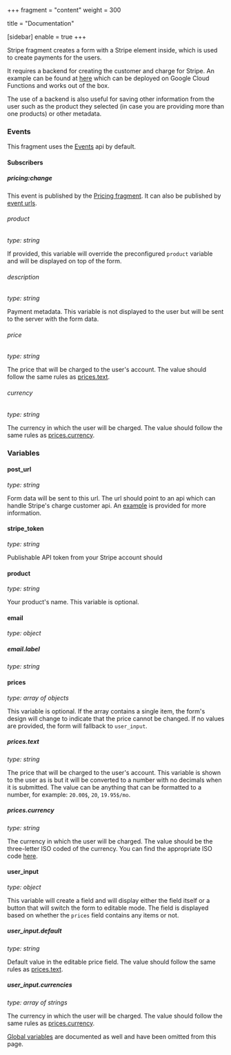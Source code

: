 +++
fragment = "content"
weight = 300

title = "Documentation"

[sidebar]
  enable = true
+++

Stripe fragment creates a form with a Stripe element inside, which is used to create payments for the users.

It requires a backend for creating the customer and charge for Stripe. An example can be found at [here](https://syna.okkur.org/stripe-gcf) which can be deployed on Google Cloud Functions and works out of the box.

The use of a backend is also useful for saving other information from the user such as the product they selected (in case you are providing more than one products) or other metadata.

### Events

This fragment uses the [Events](/docs/events) api by default.

#### Subscribers

##### pricing:change

This event is published by the [Pricing fragment](/fragments/pricing/#events). It can also be published by [event urls](/docs/events/#event-urls).

###### product
*type: string*

If provided, this variable will override the preconfigured `product` variable and will be displayed on top of the form.

###### description
*type: string*

Payment metadata. This variable is not displayed to the user but will be sent to the server with the form data.

###### price
*type: string*

The price that will be charged to the user's account. The value should follow the same rules as [prices.text](#prices-text).

###### currency
*type: string*

The currency in which the user will be charged. The value should follow the same rules as [prices.currency](#prices-currency).

### Variables

#### post_url
*type: string*

Form data will be sent to this url. The url should point to an api which can handle Stripe's charge customer api. An [example](https://syna.okkur.org/stripe-gcf) is provided for more information.

#### stripe_token
*type: string*

Publishable API token from your Stripe account should

#### product
*type: string*

Your product's name. This variable is optional.

#### email
*type: object*

##### email.label
*type: string*

#### prices
*type: array of objects*

This variable is optional. If the array contains a single item, the form's design will change to indicate that the price cannot be changed. If no values are provided, the form will fallback to `user_input`.

##### prices.text
*type: string*

The price that will be charged to the user's account. This variable is shown to the user as is but it will be converted to a number with no decimals when it is submitted. The value can be anything that can be formatted to a number, for example: `20.00$`, `20`, `19.95$/mo`.

##### prices.currency
*type: string*

The currency in which the user will be charged. The value should be the three-letter ISO coded of the currency. You can find the appropriate ISO code [here](https://stripe.com/docs/currencies#presentment-currencies).

#### user_input
*type: object*

This variable will create a field and will display either the field itself or a button that will switch the form to editable mode. The field is displayed based on whether the `prices` field contains any items or not.

##### user_input.default
*type: string*

Default value in the editable price field. The value should follow the same rules as [prices.text](#prices-text).

##### user_input.currencies
*type: array of strings*

The currency in which the user will be charged. The value should follow the same rules as [prices.currency](#prices-currency).

[Global variables](/docs/global-variables) are documented as well and have been omitted from this page.

